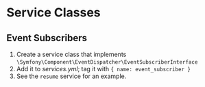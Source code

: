 # Service Classes

## Event Subscribers

1. Create a service class that implements `\Symfony\Component\EventDispatcher\EventSubscriberInterface`
2. Add it to _services.yml_; tag it with `{ name: event_subscriber }`
3. See the `resume` service for an example.
